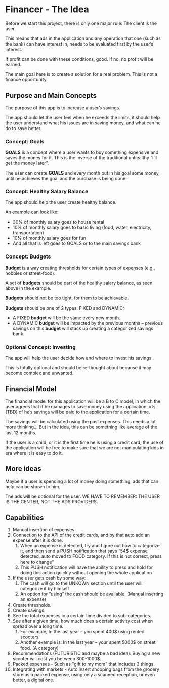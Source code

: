 # Financer - The Idea
Before we start this project, there is only one major rule: The client is the user.

This means that ads in the application and any operation that one (such as the bank) can have interest in, needs to be evaluated first by the user’s interest.

If profit can be done with these conditions, good. If no, no profit will be earned.

The main goal here is to create a solution for a real problem. This is not a finance opportunity.

## Purpose and Main Concepts
The purpose of this app is to increase a user’s savings.

The app should let the user feel when he exceeds the limits, it should help the user understand what his issues are in saving money, and what can he do to save better.

### Concept: **Goals**
**GOALS** is a concept where a user wants to buy something expensive and saves the money for it. This is the inverse of the traditional unhealthy “I’ll get the money later”.

The user can create **GOALS** and every month put in his goal some money, until he achieves the goal and the purchase is being done.

### Concept: Healthy Salary Balance
The app should help the user create healthy balance.

An example can look like:
- 30% of monthly salary goes to house rental
- 10% of monthly salary goes to basic living (food, water, electricity, transportation)
- 10% of monthly salary goes for fun
- And all that is left goes to GOALS or to the main savings bank

### Concept: **Budgets**
**Budget** is a way creating thresholds for certain types of expenses (e.g., hobbies or street-food).

A set of **budgets** should be part of the healthy salary balance, as seen above in the example.

**Budgets** should not be too tight, for them to be achievable.

**Budgets** should be one of 2 types: FIXED and DYNAMIC:
- A FIXED **budget** will be the same every new month.
- A DYNAMIC **budget** will be impacted by the previous months – previous savings on this **budget** will stack up creating a categorized savings bank.

### Optional Concept: **Investing**
The app will help the user decide how and where to invest his savings.

This is totally optional and should be re-thought about because it may become complex and unwanted.

## Financial Model
The financial model for this application will be a B to C model, in which the user agrees that if he manages to save money using the application, x% (TBD) of he’s savings will be paid to the application for a certain time.

The savings will be calculated using the past expenses. This needs a lot more thinking… But in the idea, this can be something like average of the last 12 months.

If the user is a child, or it is the first time he is using a credit card, the use of the application will be free to make sure that we are not manipulating kids in era where it is easy to do it.

## More ideas
Maybe if a user is spending a lot of money doing something, ads that can help can be shown to him.

The ads will be optional for the user. WE HAVE TO REMEMBER: THE USER IS THE CENTER, NOT THE ADS PROVIDERS.

## Capabilities
1. Manual insertion of expenses
1. Connection to the API of the credit cards, and by that auto add an expense after it is done.
   1. When an expense is detected, try and figure out how to categorize it, and then send a PUSH notification that says “54$ expense detected, auto moved to FOOD category. If this is not correct, press here to change”
   1. This PUSH notification will have the ability to press and hold for doing this action quickly without opening the whole application
1. If the user gets cash by some way:
	1. The cash will go to the UNKOWN section until the user will categorize it by himself
	1. An option for “using” the cash should be available. (Manual inserting an expense)
1. Create thresholds.
1. Create savings.
1. See the total expenses in a certain time divided to sub-categories.
1. See after a given time, how much does a certain activity cost when spread over a long time.
	1. For example, In the last year – you spent 400$ using rented scooters.
	1. Another example is: In the last year – your spent 5000$ on street food. (A category)
1. Recommendations (FUTURISTIC and maybe a bad idea): Buying a new scooter will cost you between 300-1000$.
1. Packed expenses - Such as "gift to my mom" that includes 3 things.
1. Integrating with markets - Auto insert shopping bags from the grocery store as a packed expense, using only a scanned reception, or even better, a digital one.
